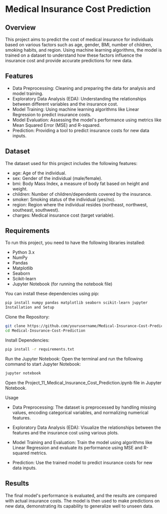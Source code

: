 # Medical Insurance Cost Prediction

## Overview
This project aims to predict the cost of medical insurance for individuals based on various factors such as age, gender, BMI, number of children, smoking habits, and region. Using machine learning algorithms, the model is trained on a dataset to understand how these factors influence the insurance cost and provide accurate predictions for new data.

## Features
* Data Preprocessing: Cleaning and preparing the data for analysis and model training.
* Exploratory Data Analysis (EDA): Understanding the relationships between different variables and the insurance cost.
* Model Training: Using machine learning algorithms like Linear Regression to predict insurance costs.
* Model Evaluation: Assessing the model's performance using metrics like Mean Squared Error (MSE) and R-squared.
* Prediction: Providing a tool to predict insurance costs for new data inputs.

## Dataset
The dataset used for this project includes the following features:

* age: Age of the individual.
* sex: Gender of the individual (male/female).
* bmi: Body Mass Index, a measure of body fat based on height and weight.
* children: Number of children/dependents covered by the insurance.
* smoker: Smoking status of the individual (yes/no).
* region: Region where the individual resides (northeast, northwest, southeast, southwest).
* charges: Medical insurance cost (target variable).

## Requirements
To run this project, you need to have the following libraries installed:

* Python 3.x
* NumPy
* Pandas
* Matplotlib
* Seaborn
* Scikit-learn
* Jupyter Notebook (for running the notebook file)

You can install these dependencies using pip:

```bash
pip install numpy pandas matplotlib seaborn scikit-learn jupyter
Installation and Setup
```

Clone the Repository:

```bash
git clone https://github.com/yourusername/Medical-Insurance-Cost-Prediction.git
cd Medical-Insurance-Cost-Prediction
```

Install Dependencies:

```bash
pip install -r requirements.txt
```

Run the Jupyter Notebook:
Open the terminal and run the following command to start Jupyter Notebook:

```bash
jupyter notebook
```
Open the Project_11_Medical_Insurance_Cost_Prediction.ipynb file in Jupyter Notebook.

Usage
* Data Preprocessing:
The dataset is preprocessed by handling missing values, encoding categorical variables, and normalizing numerical features.

* Exploratory Data Analysis (EDA):
Visualize the relationships between the features and the insurance cost using various plots.

* Model Training and Evaluation:
Train the model using algorithms like Linear Regression and evaluate its performance using MSE and R-squared metrics.

* Prediction:
Use the trained model to predict insurance costs for new data inputs.

## Results
The final model's performance is evaluated, and the results are compared with actual insurance costs. The model is then used to make predictions on new data, demonstrating its capability to generalize well to unseen data.